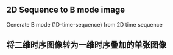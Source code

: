 ## 2D Sequence to B mode image
Generate B mode (1D-time-sequence) from 2D time sequence

## 将二维时序图像转为一维时序叠加的单张图像
